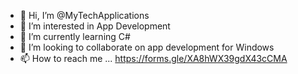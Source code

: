 - 👋 Hi, I’m @MyTechApplications
- 👀 I’m interested in App Development
- 🌱 I’m currently learning C#
- 💞️ I’m looking to collaborate on app development for Windows
- 📫 How to reach me ... https://forms.gle/XA8hWX39gdX43cCMA

<!---
HemanthNarasimha/HemanthNarasimha is a ✨ special ✨ repository because its `README.md` (this file) appears on your GitHub profile.
You can click the Preview link to take a look at your changes.
--->
